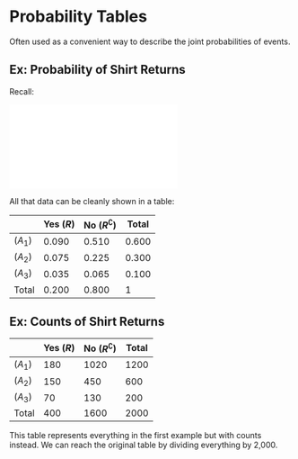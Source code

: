 # Probability Tables

Often used as a convenient way to describe the joint probabilities of events.



## Ex: Probability of Shirt Returns

Recall:

![](Probability%20Distributions.md#Ex%20Product%20returns)

All that data can be cleanly shown in a table:

|  | Yes ($R$) | No ($R^\complement$) | Total |
| ---- | ---- | ---- | ---- |
| ($A_1$) | 0.090 | 0.510 | 0.600 |
| ($A_2$) | 0.075 | 0.225 | 0.300 |
| ($A_3$) | 0.035 | 0.065 | 0.100 |
| Total | 0.200 | 0.800 | 1 |

## Ex: Counts of Shirt Returns
|  | Yes ($R$) | No ($R^\complement$) | Total |
| ---- | ---- | ---- | ---- |
| ($A_1$) | 180 | 1020 | 1200 |
| ($A_2$) | 150 | 450 | 600 |
| ($A_3$) | 70 | 130 | 200 |
| Total | 400 | 1600 | 2000 |

This table represents everything in the first example but with counts instead. We can reach the original table by dividing everything by 2,000.